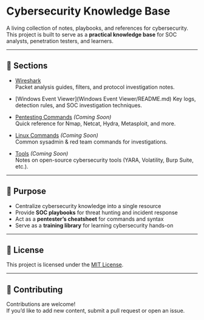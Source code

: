 # Cybersecurity Knowledge Base

A living collection of notes, playbooks, and references for cybersecurity.  
This project is built to serve as a **practical knowledge base** for SOC analysts, penetration testers, and learners.

---

## 📂 Sections

- [Wireshark](WireShark/README.md)  
  Packet analysis guides, filters, and protocol investigation notes.

- [Windows Event Viewer](Windows Event Viewer/README.md) 
  Key logs, detection rules, and SOC investigation techniques.

- [Pentesting Commands](Pentesting_Commands/README.md) *(Coming Soon)*  
  Quick reference for Nmap, Netcat, Hydra, Metasploit, and more.

- [Linux Commands](Linux_Commands/README.md) *(Coming Soon)*  
  Common sysadmin & red team commands for investigations.

- [Tools](Tools/README.md) *(Coming Soon)*  
  Notes on open-source cybersecurity tools (YARA, Volatility, Burp Suite, etc.).

---

## 🚀 Purpose
- Centralize cybersecurity knowledge into a single resource  
- Provide **SOC playbooks** for threat hunting and incident response  
- Act as a **pentester’s cheatsheet** for commands and syntax  
- Serve as a **training library** for learning cybersecurity hands-on  

---

## 📜 License
This project is licensed under the [MIT License](LICENSE).

---

## 🤝 Contributing
Contributions are welcome!  
If you’d like to add new content, submit a pull request or open an issue.
